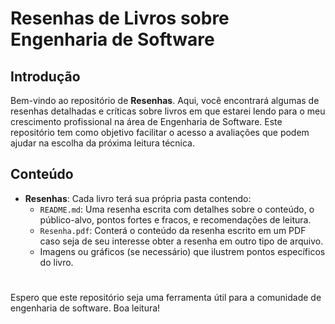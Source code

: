 # Resenhas de Livros sobre Engenharia de Software
## Introdução
Bem-vindo ao repositório de **Resenhas**. Aqui, você encontrará algumas de resenhas detalhadas e críticas sobre livros em que estarei lendo para o meu crescimento profissional na área de Engenharia de Software. Este repositório tem como objetivo facilitar o acesso a avaliações que podem ajudar na escolha da próxima leitura técnica.

## Conteúdo
- **Resenhas**: Cada livro terá sua própria pasta contendo:
  - `README.md`: Uma resenha escrita com detalhes sobre o conteúdo, o público-alvo, pontos fortes e fracos, e recomendações de leitura.
  - `Resenha.pdf`: Conterá o conteúdo da resenha escrito em um PDF caso seja de seu interesse obter a resenha em outro tipo de arquivo.
  - Imagens ou gráficos (se necessário) que ilustrem pontos específicos do livro.

#
Espero que este repositório seja uma ferramenta útil para a comunidade de engenharia de software. Boa leitura!
